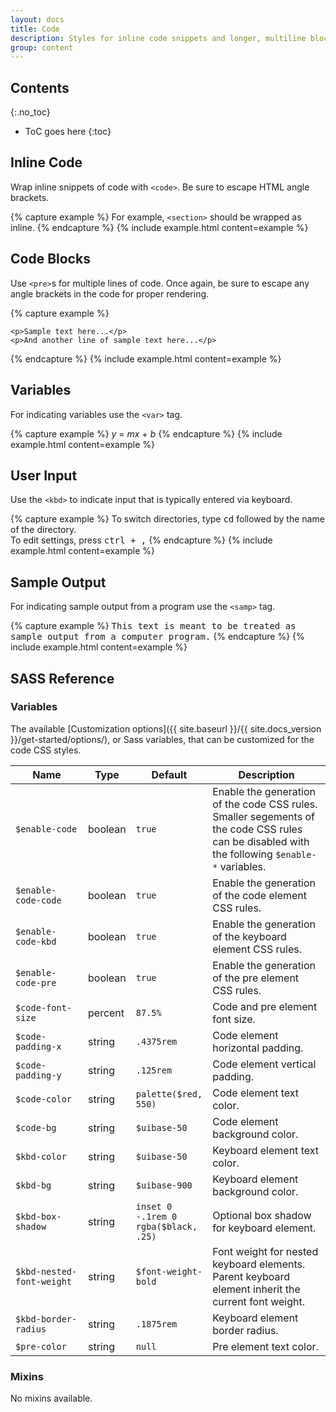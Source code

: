```yaml
---
layout: docs
title: Code
description: Styles for inline code snippets and longer, multiline blocks of code.
group: content
---
```


## Contents
{:.no_toc}

* ToC goes here
{:toc}

## Inline Code

Wrap inline snippets of code with `<code>`. Be sure to escape HTML angle brackets.

{% capture example %}
For example, <code>&lt;section&gt;</code> should be wrapped as inline.
{% endcapture %}
{% include example.html content=example %}

## Code Blocks

Use `<pre>`s for multiple lines of code. Once again, be sure to escape any angle brackets in the code for proper rendering.

{% capture example %}
<pre><code>&lt;p&gt;Sample text here...&lt;/p&gt;
&lt;p&gt;And another line of sample text here...&lt;/p&gt;
</code></pre>
{% endcapture %}
{% include example.html content=example %}

## Variables

For indicating variables use the `<var>` tag.

{% capture example %}
<var>y</var> = <var>m</var><var>x</var> + <var>b</var>
{% endcapture %}
{% include example.html content=example %}

## User Input

Use the `<kbd>` to indicate input that is typically entered via keyboard.

{% capture example %}
To switch directories, type <kbd>cd</kbd> followed by the name of the directory.<br>
To edit settings, press <kbd><kbd>ctrl</kbd> + <kbd>,</kbd></kbd>
{% endcapture %}
{% include example.html content=example %}

## Sample Output

For indicating sample output from a program use the `<samp>` tag.

{% capture example %}
<samp>This text is meant to be treated as sample output from a computer program.</samp>
{% endcapture %}
{% include example.html content=example %}

## SASS Reference

### Variables

The available [Customization options]({{ site.baseurl }}/{{ site.docs_version }}/get-started/options/), or Sass variables, that can be customized for the code CSS styles.

<div class="table-scroll">
    <table class="table table-bordered table-striped">
        <thead>
            <tr>
                <th style="width: 100px;">Name</th>
                <th style="width: 50px;">Type</th>
                <th style="width: 50px;">Default</th>
                <th>Description</th>
            </tr>
        </thead>
        <tbody>
            <tr>
                <td><code>$enable-code</code></td>
                <td>boolean</td>
                <td><code>true</code></td>
                <td>
                    Enable the generation of the code CSS rules.
                    Smaller segements of the code CSS rules can be disabled with the following <code>$enable-*</code> variables.
                </td>
            </tr>
            <tr>
                <td><code>$enable-code-code</code></td>
                <td>boolean</td>
                <td><code>true</code></td>
                <td>
                    Enable the generation of the code element CSS rules.
                </td>
            </tr>
            <tr>
                <td><code>$enable-code-kbd</code></td>
                <td>boolean</td>
                <td><code>true</code></td>
                <td>
                    Enable the generation of the keyboard element CSS rules.
                </td>
            </tr>
            <tr>
                <td><code>$enable-code-pre</code></td>
                <td>boolean</td>
                <td><code>true</code></td>
                <td>
                    Enable the generation of the pre element CSS rules.
                </td>
            </tr>
            <tr>
                <td><code>$code-font-size</code></td>
                <td>percent</td>
                <td><code>87.5%</code></td>
                <td>
                    Code and pre element font size.
                </td>
            </tr>
            <tr>
                <td><code>$code-padding-x</code></td>
                <td>string</td>
                <td><code>.4375rem</code></td>
                <td>
                    Code element horizontal padding.
                </td>
            </tr>
            <tr>
                <td><code>$code-padding-y</code></td>
                <td>string</td>
                <td><code>.125rem</code></td>
                <td>
                    Code element vertical padding.
                </td>
            </tr>
            <tr>
                <td><code>$code-color</code></td>
                <td>string</td>
                <td><code>palette($red, 550)</code></td>
                <td>
                    Code element text color.
                </td>
            </tr>
            <tr>
                <td><code>$code-bg</code></td>
                <td>string</td>
                <td><code>$uibase-50</code></td>
                <td>
                    Code element background color.
                </td>
            </tr>
            <tr>
                <td><code>$kbd-color</code></td>
                <td>string</td>
                <td><code>$uibase-50</code></td>
                <td>
                    Keyboard element text color.
                </td>
            </tr>
            <tr>
                <td><code>$kbd-bg</code></td>
                <td>string</td>
                <td><code>$uibase-900</code></td>
                <td>
                    Keyboard element background color.
                </td>
            </tr>
            <tr>
                <td><code>$kbd-box-shadow</code></td>
                <td>string</td>
                <td><code>inset 0 -.1rem 0 rgba($black, .25)</code></td>
                <td>
                    Optional box shadow for keyboard element.
                </td>
            </tr>
            <tr>
                <td><code>$kbd-nested-font-weight</code></td>
                <td>string</td>
                <td><code>$font-weight-bold</code></td>
                <td>
                    Font weight for nested keyboard elements.  Parent keyboard element inherit the current font weight.
                </td>
            </tr>
            <tr>
                <td><code>$kbd-border-radius</code></td>
                <td>string</td>
                <td><code>.1875rem</code></td>
                <td>
                    Keyboard element border radius.
                </td>
            </tr>
            <tr>
                <td><code>$pre-color</code></td>
                <td>string</td>
                <td><code>null</code></td>
                <td>
                    Pre element text color.
                </td>
            </tr>
        </tbody>
    </table>
</div>

### Mixins

No mixins available.
